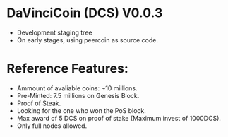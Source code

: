 # DaVinciCoin (DCS) V0.0.3

 - Development staging tree
 - On early stages, using peercoin as source code.

 # Reference Features: 
 
- Ammount of avaliable coins: ~10 millions.
- Pre-Minted: 7.5 millions on Genesis Block.
- Proof of Steak.
- Looking for the one who won the PoS block.
- Max award of 5 DCS on proof of stake (Maximum invest of 1000DCS).
- Only full nodes allowed.
